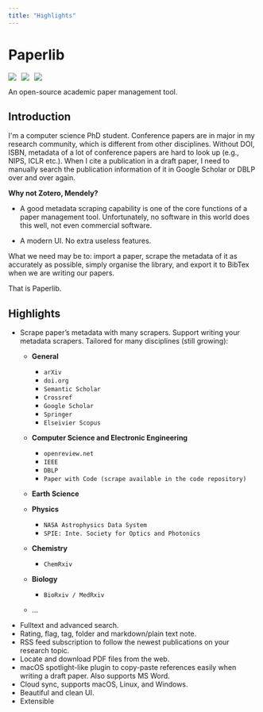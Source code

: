 ```yaml
---
title: "Highlights"
---
```


# Paperlib

<div style="display: flex; margin-top: 15px">
<img style="margin-right: 10px; border-radius: 0px !important;" src="https://img.shields.io/badge/dynamic/json?label=Release&query=version&url=https://raw.githubusercontent.com/GeoffreyChen777/paperlib/master/package.json" />
<img style="margin-right: 10px; border-radius: 0px !important;" src="https://img.shields.io/github/license/GeoffreyChen777/paperlib" />
<img style="margin-right: 10px; border-radius: 0px !important;" src="https://img.shields.io/github/stars/GeoffreyChen777/paperlib" />
</div>


An open-source academic paper management tool.

## Introduction

I'm a computer science PhD student. Conference papers are in major in my research community, which is different from other disciplines. Without DOI, ISBN, metadata of a lot of conference papers are hard to look up (e.g., NIPS, ICLR etc.). When I cite a publication in a draft paper, I need to manually search the publication information of it in Google Scholar or DBLP over and over again.

**Why not Zotero, Mendely?**

- A good metadata scraping capability is one of the core functions of a paper management tool. Unfortunately, no software in this world does this well, not even commercial software.

- A modern UI. No extra useless features.

What we need may be to: import a paper, scrape the metadata of it as accurately as possible, simply organise the library, and export it to BibTex when we are writing our papers.

That is Paperlib.


## Highlights
-   Scrape paper’s metadata with many scrapers. Support writing your metadata scrapers. Tailored for many disciplines (still growing):
    -  **General**
        -  `arXiv`
        -  `doi.org`
        -  `Semantic Scholar`
        -  `Crossref`
        -  `Google Scholar`
        -  `Springer`
        -  `Elseivier Scopus`
    -  **Computer Science and Electronic Engineering**
        -  `openreview.net`
        -  `IEEE`
        -  `DBLP`
        -  `Paper with Code (scrape available in the code repository)`
    -  **Earth Science**
    -  **Physics**
        -  `NASA Astrophysics Data System`
        -  `SPIE: Inte. Society for Optics and Photonics`
    -  **Chemistry**
        -  `ChemRxiv`
    -  **Biology**
        -  `BioRxiv / MedRxiv`

    - ...
-   Fulltext and advanced search.
-   Rating, flag, tag, folder and markdown/plain text note.
-   RSS feed subscription to follow the newest publications on your research topic.
-   Locate and download PDF files from the web.
-   macOS spotlight-like plugin to copy-paste references easily when writing a draft paper. Also supports MS Word.
-   Cloud sync, supports macOS, Linux, and Windows.
-   Beautiful and clean UI.
-   Extensible